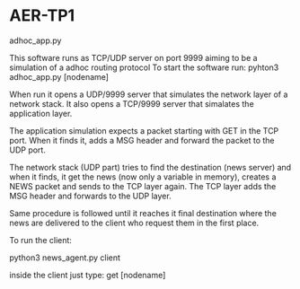 # AER-TP1


adhoc_app.py

This software runs as TCP/UDP server on port 9999 aiming to be a simulation of a adhoc routing protocol
To start the software run: pyhton3 adhoc_app.py [nodename]

When run it opens a UDP/9999 server that simulates the network layer of a network stack.
It also opens a TCP/9999 server that simalates the application layer.

The application simulation expects a packet starting with GET in the TCP port. When it finds it, adds a MSG header and forward the packet to the UDP port.

The network stack (UDP part) tries to find the destination (news server) and when it finds, it get the news (now only a variable in memory), creates a NEWS packet and sends to the TCP layer again. The TCP layer adds the MSG header and forwards to the UDP layer.

Same procedure is followed until it reaches it final destination where the news are delivered to the client who request them in the first place.

To run the client:

python3 news_agent.py client 

inside the client just type: get [nodename]


